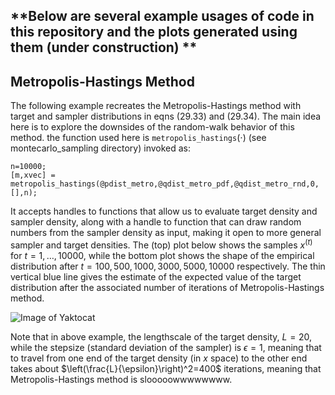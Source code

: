 ## **Below are several example usages of code in this repository and the plots generated using them (under construction) ** ##


Metropolis-Hastings Method
--------------------------

The following example recreates the Metropolis-Hastings method with target and sampler distributions in eqns (29.33) and (29.34). The main idea here is to explore the downsides of the random-walk behavior of this method. 
the function used here is $\texttt{metropolis_hastings}(\cdot)$ (see montecarlo_sampling directory) invoked as:  
 
    n=10000;
    [m,xvec] = metropolis_hastings(@pdist_metro,@qdist_metro_pdf,@qdist_metro_rnd,0,[],n);

It accepts handles to functions that allow us to evaluate target density and sampler density, along with a handle to function that can draw random numbers from the sampler density as input, making it open to more general sampler and target densities. The (top) plot below shows the samples $x^{(t)}$ for $t=1,\dots,10000$, while the bottom plot shows the shape of the empirical distribution after $t=100,500,1000,3000,5000,10000$ respectively. The thin vertical blue line gives the estimate of the expected value of the target distribution after the associated number of iterations of Metropolis-Hastings method. 

![Image of Yaktocat](https://rawgit.com/jayant91089/mackay-book-ml/master/montecarlo_sampling/foo.png)
 
 Note that in above example, the lengthscale of the target density, $L=20$, while the stepsize (standard deviation of the sampler) is $\epsilon = 1$, meaning that to travel from one end of the target density (in $x$ space) to the other end takes about $\left(\frac{L}{\epsilon}\right)^2=400$ iterations, meaning that Metropolis-Hastings method is slooooowwwwwwww.
